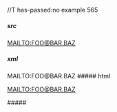 //T has-passed:no
example 565
##### src
<MAILTO:FOO@BAR.BAZ>
##### xml
<?xml version="1.0" encoding="UTF-8"?>
<!DOCTYPE document SYSTEM "CommonMark.dtd">
<document xmlns="http://commonmark.org/xml/1.0">
  <paragraph>
    <link destination="MAILTO:FOO@BAR.BAZ" title="">
      <text>MAILTO:FOO@BAR.BAZ</text>
    </link>
  </paragraph>
</document>
##### html
<p><a href="MAILTO:FOO@BAR.BAZ">MAILTO:FOO@BAR.BAZ</a></p>
#####
